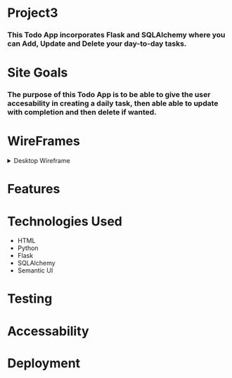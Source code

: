 # Project3

### This Todo App incorporates Flask and SQLAlchemy where you can Add, Update and Delete your day-to-day tasks.

# Site Goals
### The purpose of this Todo App is to be able to give the user accesability in creating a daily task, then able able to update with completion and then delete if wanted.

# WireFrames

<details>

 <summary>Desktop Wireframe</summary>

![Desktop Wireframe](images/ToDoWireframe.png)
 </details>

# Features

# Technologies Used
* HTML
* Python
* Flask
* SQLAlchemy
* Semantic UI

# Testing 

# Accessability 

# Deployment



